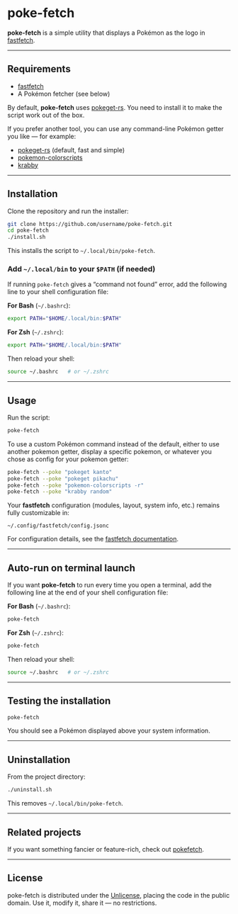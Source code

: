 # poke-fetch

**poke-fetch** is a simple utility that displays a Pokémon as the logo in [fastfetch](https://github.com/fastfetch-cli/fastfetch).

---

## Requirements

* [fastfetch](https://github.com/fastfetch-cli/fastfetch)
* A Pokémon fetcher (see below)

By default, **poke-fetch** uses [pokeget-rs](https://github.com/flochtililoch/pokeget-rs).
You need to install it to make the script work out of the box.

If you prefer another tool, you can use any command-line Pokémon getter you like — for example:

* [pokeget-rs](https://github.com/flochtililoch/pokeget-rs) (default, fast and simple)
* [pokemon-colorscripts](https://gitlab.com/phoneybadger/pokemon-colorscripts)
* [krabby](https://github.com/joshiemoore/krabby)

---

## Installation

Clone the repository and run the installer:

```bash
git clone https://github.com/username/poke-fetch.git
cd poke-fetch
./install.sh
```

This installs the script to `~/.local/bin/poke-fetch`.

### Add `~/.local/bin` to your `$PATH` (if needed)

If running `poke-fetch` gives a “command not found” error, add the following line to your shell configuration file:

**For Bash** (`~/.bashrc`):

```bash
export PATH="$HOME/.local/bin:$PATH"
```

**For Zsh** (`~/.zshrc`):

```bash
export PATH="$HOME/.local/bin:$PATH"
```

Then reload your shell:

```bash
source ~/.bashrc   # or ~/.zshrc
```

---

## Usage

Run the script:

```bash
poke-fetch
```

To use a custom Pokémon command instead of the default, either to use another pokemon getter, display a specific pokemon, or whatever you chose as config for your pokemon getter:

```bash
poke-fetch --poke "pokeget kanto"
poke-fetch --poke "pokeget pikachu"
poke-fetch --poke "pokemon-colorscripts -r"
poke-fetch --poke "krabby random"
```

Your **fastfetch** configuration (modules, layout, system info, etc.) remains fully customizable in:

```
~/.config/fastfetch/config.jsonc
```

For configuration details, see the [fastfetch documentation](https://github.com/fastfetch-cli/fastfetch#configuration).

---

## Auto-run on terminal launch

If you want **poke-fetch** to run every time you open a terminal, add the following line at the end of your shell configuration file:

**For Bash** (`~/.bashrc`):

```bash
poke-fetch
```

**For Zsh** (`~/.zshrc`):

```bash
poke-fetch
```

Then reload your shell:

```bash
source ~/.bashrc   # or ~/.zshrc
```


---

## Testing the installation

```bash
poke-fetch
```

You should see a Pokémon displayed above your system information.

---

## Uninstallation

From the project directory:

```bash
./uninstall.sh
```

This removes `~/.local/bin/poke-fetch`.

---

## Related projects

If you want something fancier or feature-rich, check out [pokefetch](https://github.com/Discomanfulanito/pokefetch).

---

## License

poke-fetch is distributed under the [Unlicense](https://unlicense.org/), placing the code in the public domain.
Use it, modify it, share it — no restrictions.
